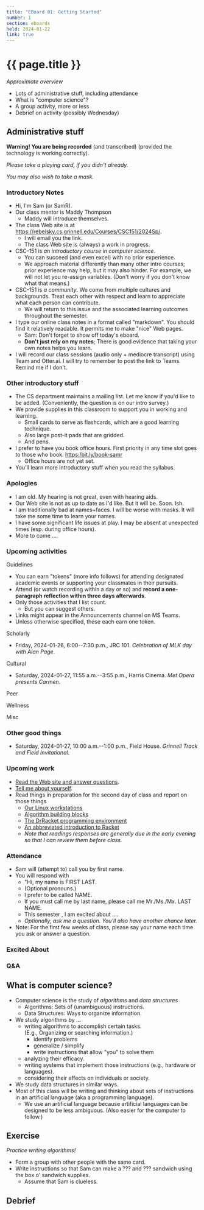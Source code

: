```yaml
---
title: "EBoard 01: Getting Started"
number: 1
section: eboards
held: 2024-01-22
link: true
---
```

# {{ page.title }}

_Approximate overview_

* Lots of administrative stuff, including attendance
* What is "computer science"?
* A group activity, more or less
* Debrief on activity (possibly Wednesday)

Administrative stuff
--------------------

**Warning! You are being recorded** (and transcribed) (provided the technology
is working correctly).

_Please take a playing card, if you didn't already._

_You may also wish to take a mask._

### Introductory Notes

* Hi, I'm Sam (or SamR).
* Our class mentor is Maddy Thompson
    * Maddy will introduce themselves.
* The class Web site is at 
  <https://rebelsky.cs.grinnell.edu/Courses/CSC151/2024Sp/>.
    * I will email you the link.
    * The class Web site is (always) a work in progress. 
* CSC-151 is *an introductory course in computer science*.
    * You can succeed (and even excel) with no prior experience.
    * We approach material differently than many other intro courses;
      prior experience may help, but it may also hinder.  For example,
      we will not let you re-assign variables.  (Don't worry if you
      don't know what that means.)
* CSC-151 is *a community*.  We come from multiple cultures and backgrounds.
  Treat each other with respect and learn to appreciate what each person
  can contribute.
    * We will return to this issue and the associated learning outcomes
      throughout the semester.
* I type our online class notes in a format called "markdown".  You should
  find it relatively readable.  It permits me to make "nice" Web pages.
    * Sam: Don't forget to show off today's eboard.
    * **Don't just rely on my notes**; There is good evidence that taking 
      your own notes helps you learn.
* I will record our class sessions (audio only + mediocre transcript)
  using Team and Otter.ai.  I will try to remember to post the link to 
  Teams.  Remind me if I don't.

### Other introductory stuff

* The CS department maintains a mailing list.  Let me know if you'd like
  to be added.  (Conveniently, the question is on our intro survey.)
* We provide supplies in this classroom to support you in working
  and learning.
    * Small cards to serve as flashcards, which are a good learning technique.
    * Also large post-it pads that are gridded.
    * And pens.
* I prefer to have you book office hours.  First priority in any time
  slot goes to those who book.  <https:/bit.ly/book-samr>
    * Office hours are not yet set.
* You'll learn more introductory stuff when you read the syllabus.

### Apologies

* I am old.  My hearing is not great, even with hearing aids.
* Our Web site is not as up to date as I'd like.  But it will be.  Soon.
  Ish.
* I am traditionally bad at names+faces.  I will be worse with masks.  It
  will take me some time to learn your names.
* I have some significant life issues at play. I may be absent at unexpected 
  times (esp. during office hours).
* More to come ....

### Upcoming activities

Guidelines

* You can earn "tokens" (more info follows) for attending designated
  academic events or supporting your classmates in their pursuits.
* Attend (or watch recording within a day or so) and **record a one-paragraph 
  reflection within three days afterwards**.
* Only those activities that I list count.
    * But you can suggest others.
* Links might appear in the Announcements channel on MS Teams.
* Unless otherwise specified, these each earn one token.  

Scholarly

* Friday, 2024-01-26, 6:00--7:30 p.m., JRC 101. 
  _Celebration of MLK day with Alan Page_.

Cultural

* Saturday, 2024-01-27, 11:55 a.m.--3:55 p.m., Harris Cinema. 
  _Met Opera presents Carmen_.

Peer

Wellness

Misc

### Other good things

* Saturday, 2024-01-27, 10:00 a.m.--1:00 p.m., Field House.
  _Grinnell Track and Field Invitational_.

### Upcoming work

* [Read the Web site and answer questions](../assignments/syllabus).
* [Tell me about yourself](../assignments/intro-survey).
* Read things in preparation for the second day of class and report on those 
  things
    * [Our Linux workstations](../readings/linux)
    * [Algorithm building blocks](../readings/algorithm-building-blocks)
    * [The DrRacket programming environment](../readings/drracket)
    * [An abbreviated introduction to Racket](../readings/intro-scheme)
    * _Note that readings responses are generally due in the early evening
      so that I can review them before class._

### Attendance

* Sam will (attempt to) call you by first name.
* You will respond with 
    * "Hi, my name is FIRST LAST.
    * (Optional pronouns.)
    * I prefer to be called NAME.
    * If you must call me by last name, please call me Mr./Ms./Mx. LAST NAME.
    * This semester , I am excited about ....
    * _Optionally, ask me a question. You'll also have another chance later._
* Note: For the first few weeks of class, please say your name each time
  you ask or answer a question.

### Excited About

### Q&A

What is computer science?
-------------------------

* Computer science is the study of *algorithms* and *data structures*
    * Algorithms: Sets of (unambiguous) instructions.
    * Data Structures: Ways to organize information.
* We study algorithms by  ...
    * writing algorithms to accomplish certain tasks.  
      (E.g., Organizing or searching information.)
        * identify problems
        * generalize / simplify 
        * write instructions that allow "you" to solve them
    * analyzing their efficacy.
    * writing systems that implement those instructions (e.g., hardware 
      or languages).
    * considering their effects on individuals or society.
* We study data structures in similar ways.
* Most of this class will be writing and thinking about sets of
  instructions in an artificial language (aka a programming language).
    * We use an artificial language because artificial languages
      can be designed to be less ambiguous.  (Also easier for the
      computer to follow.)

Exercise
--------

_Practice writing algorithms!_

* Form a group with other people with the same card.
* Write instructions so that Sam can make a ??? and ??? sandwich
  using the box o' sandwich supplies.
    * Assume that Sam is clueless.
     
Debrief
-------

